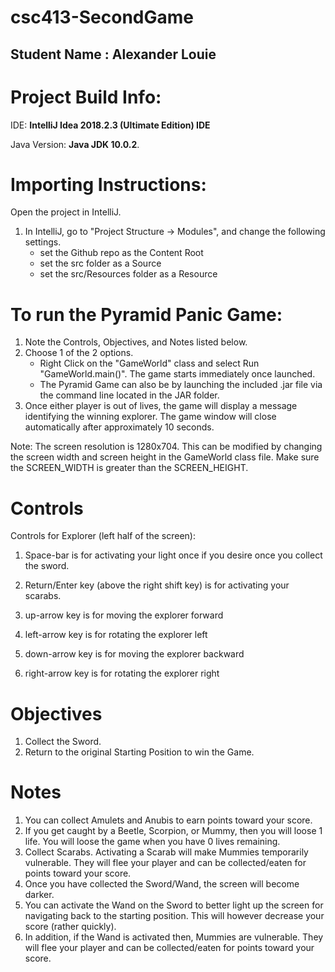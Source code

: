 # csc413-SecondGame

## Student Name : Alexander Louie



# Project Build Info: 
IDE: **IntelliJ Idea 2018.2.3 (Ultimate Edition) IDE** 

Java Version: **Java JDK 10.0.2**.

# **Importing Instructions:**
Open the project in IntelliJ.
1. In IntelliJ, go to "Project Structure -> Modules", and change the following settings.
     - set the Github repo as the Content Root
     - set the src folder as a Source
     - set the src/Resources folder as a Resource

# **To run the Pyramid Panic Game:**
1. Note the Controls, Objectives, and Notes listed below.
2. Choose 1 of the 2 options.
    - Right Click on the "GameWorld" class and select Run "GameWorld.main()". The game starts immediately once launched.
    - The Pyramid Game can also be by launching the included .jar file via the command line located in the JAR folder.
3. Once either player is out of lives, the game will display a message identifying the winning explorer. The game window will close automatically after approximately 10 seconds.

Note: The screen resolution is 1280x704. This can be modified by changing the screen width and screen height in the GameWorld class file. Make sure the SCREEN_WIDTH is greater than the SCREEN_HEIGHT.

# Controls
Controls for Explorer (left half of the screen):

1. Space-bar is for activating your light once if you desire once you collect the sword.

2. Return/Enter key (above the right shift key) is for activating your scarabs.

2. up-arrow key is for moving the explorer forward

3. left-arrow key is for rotating the explorer left

4. down-arrow key is for moving the explorer backward

5. right-arrow key is for rotating the explorer right


# Objectives
1. Collect the Sword.
2. Return to the original Starting Position to win the Game.

# Notes
1. You can collect Amulets and Anubis to earn points toward your score.
2. If you get caught by a Beetle, Scorpion, or Mummy, then you will loose 1 life. You will loose the game when you have 0 lives remaining.
3. Collect Scarabs. Activating a Scarab will make Mummies temporarily vulnerable. They will flee your player and can be collected/eaten for points toward your score.
4. Once you have collected the Sword/Wand, the screen will become darker.
5. You can activate the Wand on the Sword to better light up the screen for navigating back to the starting position. This will however decrease your score (rather quickly).
6. In addition, if the Wand is activated then, Mummies are vulnerable. They will flee your player and can be collected/eaten for points toward your score.
